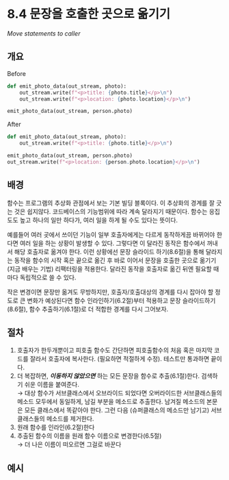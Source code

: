 # 8.4 문장을 호출한 곳으로 옮기기

_Move statements to caller_

## 개요

Before

```python
def emit_photo_data(out_stream, photo):
    out_stream.write(f"<p>title: {photo.title}</p>\n")
    out_stream.write(f"<p>location: {photo.location}</p>\n")

emit_photo_data(out_stream, person.photo)
```

After

```python
def emit_photo_data(out_stream, photo):
    out_stream.write(f"<p>title: {photo.title}</p>\n")

emit_photo_data(out_stream, person.photo)
out_stream.write(f"<p>location: {person.photo.location}</p>\n")
```

## 배경

함수는 프로그램의 추상화 관점에서 보는 기본 빌딩 블록이다.
이 추상화의 경계를 잘 긋는 것은 쉽지않다. 코드베이스의 기능범위에 따라 계속 달라지기 때문이다.
함수는 응집도도 높고 하나의 일만 하다가, 여러 일을 하게 될 수도 있다는 뜻이다.

예를들어 여러 곳에서 쓰이던 기능이 일부 호출자에게는 다르게 동작하게끔 바뀌어야 한다면 여러 일을 하는 상황이 발생할 수 있다.
그렇다면 이 달라진 동작은 함수에서 꺼내서 해당 호출자로 옮겨야 한다.
이런 상황에선 문장 슬라이드 하기(8.6절)을 통해 달라지는 동작을 함수의 시작 혹은 끝으로 옮긴 후 바로 이어서 문장을 호출한 곳으로 옮기기(지금 배우는 기법) 리팩터링을 적용한다.
달라진 동작을 호출자로 옮긴 뒤엔 필요할 때마다 독립적으로 쓸 수 있다.

작은 변경이면 문장만 옮겨도 무방하지만, 호출자/호출대상의 경계를 다시 잡아야 할 정도로 큰 변화가 예상된다면
함수 인라인하기(6.2절)부터 적용하고 문장 슬라이드하기(8.6절), 함수 추출하기(6.1절)로 더 적합한 경계를 다시 그어보자.

## 절차

1. 호출자가 한두개뿐이고 피호출 함수도 간단하면 피호출함수의 처음 혹은 마지막 코드를 잘라서 호출자에 복사한다. (필요하면 적절하게 수정). 테스트만 통과하면 끝이다.
2. 더 복잡하면, ***이동하지 않았으면*** 하는 모든 문장을 함수로 추출(6.1절)한다. 검색하기 쉬운 이름을 붙여준다. <br /> 
→ 대상 함수가 서브클래스에서 오브라이드 되었다면 오버라이드한 서브클래스들의 메소드 모두에서 동일하게, 남길 부분을 메소드로 추출한다. 남겨질 메소드의 본문은 모든 클래스에서 똑같아야 한다. 그런 다음 (슈퍼클래스의 메소드만 남기고) 서브클래스들의 메소드를 제거한다.
3. 원래 함수를 인라인(6.2절)한다
4. 추출된 함수의 이름을 원래 함수 이름으로 변경한다(6.5절) <br />
→ 더 나은 이름이 떠오르면 그걸로 바꾼다

## 예시

